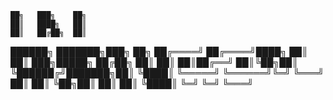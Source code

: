     ██╗   ███╗    ██╗
    ██║   ████╗   ██║
    ██║   ██╔██╗  ██║
 ██████╗ ███████╗███╗   ██╗
██╔════╝ ██╔════╝████╗  ██║
██║  ███╗█████╗  ██╔██╗ ██║
██║   ██║██╔══╝  ██║╚██╗██║
╚██████╔╝███████╗██║ ╚████║
 ╚═════╝ ╚══════╝╚═╝  ╚═══╝
   ██║    ██║ ╚██╗██║
   ██║    ██║  ╚████║
   ╚═╝    ╚═╝   ╚═══╝
